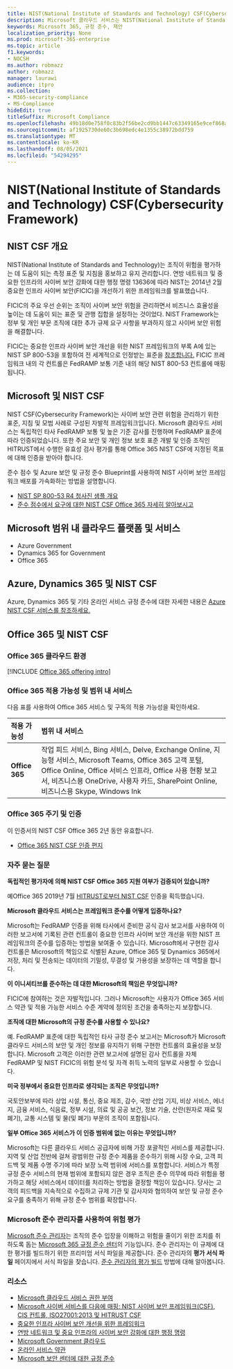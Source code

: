 ```yaml
---
title: NIST(National Institute of Standards and Technology) CSF(Cybersecurity Framework)
description: Microsoft 클라우드 서비스는 NIST(National Institute of Standards and Technology) CSF(Cybersecurity Framework)를 충족합니다.
keywords: Microsoft 365, 규정 준수, 제안
localization_priority: None
ms.prod: microsoft-365-enterprise
ms.topic: article
f1.keywords:
- NOCSH
ms.author: robmazz
author: robmazz
manager: laurawi
audience: itpro
ms.collection:
- M365-security-compliance
- MS-Compliance
hideEdit: true
titleSuffix: Microsoft Compliance
ms.openlocfilehash: 49b18d0e758f0c83b2f56be2cd9bb1447c63349165e9cef868adbcf17adeb7f0
ms.sourcegitcommit: af1925730de60c3b698edc4e1355c38972bdd759
ms.translationtype: MT
ms.contentlocale: ko-KR
ms.lasthandoff: 08/05/2021
ms.locfileid: "54294295"
---
```

# <a name="national-institute-of-standards-and-technology-nist-cybersecurity-framework-csf"></a>NIST(National Institute of Standards and Technology) CSF(Cybersecurity Framework)

## <a name="nist-csf-overview"></a>NIST CSF 개요

NIST(National Institute of Standards and Technology)는 조직이 위험을 평가하는 데 도움이 되는 측정 표준 및 지침을 홍보하고 유지 관리합니다. 연방 네트워크 및 중요한 인프라의 사이버 보안 강화에 대한 행정 명령 13636에 따라 NIST는 2014년 2월 중요한 인프라 사이버 보안(FICIC)을 개선하기 위한 프레임워크를 발표했습니다.

FICIC의 주요 우선 순위는 조직이 사이버 보안 위험을 관리하면서 비즈니스 효율성을 높이는 데 도움이 되는 표준 및 관행 집합을 설정하는 것이었다. NIST Framework는 정부 및 개인 부문 조직에 대한 추가 규제 요구 사항을 부과하지 않고 사이버 보안 위험을 해결합니다.

FICIC는 중요한 인프라 사이버 보안 개선을 위한 NIST 프레임워크의 부록 A에 있는 NIST SP 800-53을 포함하여 전 세계적으로 인정받는 표준을 [참조합니다.](https://www.nist.gov/publications/framework-improving-critical-infrastructure-cybersecurity-version-11) FICIC 프레임워크 내의 각 컨트롤은 FedRAMP 보통 기준 내의 해당 NIST 800-53 컨트롤에 매핑됩니다.

## <a name="microsoft-and-the-nist-csf"></a>Microsoft 및 NIST CSF

NIST CSF(Cybersecurity Framework)는 사이버 보안 관련 위험을 관리하기 위한 표준, 지침 및 모범 사례로 구성된 자발적 프레임워크입니다. Microsoft 클라우드 서비스는 독립적인 타사 FedRAMP 보통 및 높은 기준 감사를 진행하며 FedRAMP 표준에 따라 인증되었습니다. 또한 주요 보안 및 개인 정보 보호 표준 개발 및 인증 조직인 HITRUST에서 수행한 유효성 검사 평가를 통해 Office 365 NIST CSF에 지정된 목표에 대해 인증을 받아야 합니다.

준수 점수 및 Azure 보안 및 규정 준수 Blueprint를 사용하여 NIST 사이버 보안 프레임워크 배포를 가속화하는 방법을 설명합니다.

- [NIST SP 800-53 R4 청사진 샘플 개요](/azure/governance/blueprints/samples/nist-sp-800-53-rev4/)
- [준수 점수에서 요구에 대한 NIST CSF Office 365 자세히 알아보시고](https://techcommunity.microsoft.com/t5/Security-Privacy-and-Compliance/New-NIST-CSF-and-CSA-CCM-assessments-available-in-Compliance/ba-p/218554)

## <a name="microsoft-in-scope-cloud-platforms--services"></a>Microsoft 범위 내 클라우드 플랫폼 및 서비스

- Azure Government
- Dynamics 365 for Government
- Office 365

## <a name="azure-dynamics-365-and-nist-csf"></a>Azure, Dynamics 365 및 NIST CSF

Azure, Dynamics 365 및 기타 온라인 서비스 규정 준수에 대한 자세한 내용은 [Azure NIST CSF 서비스를 참조하세요.](/azure/compliance/offerings/offering-nist-csf)

## <a name="office-365-and-nist-csf"></a>Office 365 및 NIST CSF

### <a name="office-365-cloud-environments"></a>Office 365 클라우드 환경

[!INCLUDE [Office 365 offering intro](../includes/o365-offering-introduction.md)]

### <a name="office-365-applicability-and-in-scope-services"></a>Office 365 적용 가능성 및 범위 내 서비스

다음 표를 사용하여 Office 365 서비스 및 구독의 적용 가능성을 확인하세요.

| **적용 가능성** | **범위 내 서비스** |
|:------------------|:----------------------|
| **Office 365** | 작업 피드 서비스, Bing 서비스, Delve, Exchange Online, 지능형 서비스, Microsoft Teams, Office 365 고객 포털, Office Online, Office 서비스 인프라, Office 사용 현황 보고서, 비즈니스용 OneDrive, 사용자 카드, SharePoint Online, 비즈니스용 Skype, Windows Ink |

### <a name="office-365-audit-cycle-and-certification"></a>Office 365 주기 및 인증

이 인증서의 NIST CSF Office 365 2년 동안 유효합니다.

- [Office 365 NIST CSF 인증 편지](https://aka.ms/O365NISTCSFcertification)

### <a name="frequently-asked-questions"></a>자주 묻는 질문

**독립적인 평가자에 의해 NIST CSF Office 365 지원 여부가 검증되어 있습니까?**

예Office 365 2019년 7월 [HITRUST로부터 NIST CSF](https://servicetrust.microsoft.com/ViewPage/MSComplianceGuide?command=Download&downloadType=Document&downloadId=2a472d92-7c3b-47e0-9ae7-0f539da31f42&docTab=4ce99610-c9c0-11e7-8c2c-f908a777fa4d_GRC_Assessment_Reports) 인증을 획득했습니다.

**Microsoft 클라우드 서비스는 프레임워크 준수를 어떻게 입증하나요?**

Microsoft는 FedRAMP 인증을 위해 타사에서 준비한 공식 감사 보고서를 사용하여 이러한 보고서에 기록된 관련 컨트롤이 중요한 인프라 사이버 보안 개선을 위한 NIST 프레임워크의 준수를 입증하는 방법을 보여줄 수 있습니다. Microsoft에서 구현한 감사 컨트롤은 Microsoft의 책임으로 식별된 Azure, Office 365 및 Dynamics 365에서 저장, 처리 및 전송되는 데이터의 기밀성, 무결성 및 가용성을 보장하는 데 역할을 합니다.

**이 이니셔티브를 준수하는 데 대한 Microsoft의 책임은 무엇입니까?**

FICIC에 참여하는 것은 자발적입니다. 그러나 Microsoft는 사용자가 Office 365 서비스 약관 및 적용 가능한 서비스 수준 계약에 정의된 조건을 충족하는지 보장합니다.

**조직에 대한 Microsoft의 규정 준수를 사용할 수 있나요?**

예. FedRAMP 표준에 대한 독립적인 타사 규정 준수 보고서는 Microsoft가 Microsoft 클라우드 서비스의 보안 및 개인 정보를 유지하기 위해 구현한 컨트롤의 효율성을 보장합니다. Microsoft 고객은 이러한 관련 보고서에 설명된 감사 컨트롤을 자체 FedRAMP 및 NIST FICIC의 위험 분석 및 자격 취득 노력의 일부로 사용할 수 있습니다.

**미국 정부에서 중요한 인프라로 생각되는 조직은 무엇입니까?**

국토안보부에 따라 상업 시설, 통신, 중요 제조, 감수, 국방 산업 기지, 비상 서비스, 에너지, 금융 서비스, 식음료, 정부 시설, 의료 및 공공 보건, 정보 기술, 산란(원자로 재료 및 폐기), 교통 시스템 및 물(및 폐기) 부문의 조직이 포함됩니다. [](https://www.dhs.gov/critical-infrastructure-sectors)

**일부 Office 365 서비스가 이 인증 범위에 없는 이유는 무엇입니까?**

Microsoft는 다른 클라우드 서비스 공급자에 비해 가장 포괄적인 서비스를 제공합니다. 지역 및 산업 전반에 걸쳐 광범위한 규정 준수 제품을 준수하기 위해 시장 수요, 고객 피드백 및 제품 수명 주기에 따라 보장 노력 범위에 서비스를 포함합니다. 서비스가 특정 규정 준수 서비스의 현재 범위에 포함되지 않은 경우 조직은 준수 의무에 따라 위험을 평가하고 해당 서비스에서 데이터를 처리하는 방법을 결정할 책임이 있습니다. 당사는 고객의 피드백을 지속적으로 수집하고 규제 기관 및 감사자와 협의하여 보안 및 규정 준수 요구를 충족하기 위해 규정 준수 범위를 확장합니다.

### <a name="use-microsoft-compliance-manager-to-assess-your-risk"></a>Microsoft 준수 관리자를 사용하여 위험 평가

[Microsoft 준수 관리자](/microsoft-365/compliance/compliance-manager)는 조직의 준수 입장을 이해하고 위험을 줄이기 위한 조치를 취하도록 돕는 [Microsoft 365 규정 준수 센터](/microsoft-365/compliance/microsoft-365-compliance-center)의 기능입니다. 준수 관리자는 이 규제에 대한 평가를 빌드하기 위한 프리미엄 서식 파일을 제공합니다. 준수 관리자의 **평가 서식 파일** 페이지에서 서식 파일을 찾습니다. [준수 관리자의 평가 빌드](/microsoft-365/compliance/compliance-manager-assessments) 방법에 대해 알아봅니다.

### <a name="resources"></a>리소스

- [Microsoft 클라우드 서비스 권한 부여](https://marketplace.fedramp.gov/index.html#/products?status=Compliant&sort=productName)
- [Microsoft 사이버 서비스를 다음에 매핑: NIST 사이버 보안 프레임워크(CSF), CIS 컨트롤, ISO27001:2013 및 HITRUST CSF](https://go.microsoft.com/fwlink/p/?linkid=2074025)
- [중요한 인프라 사이버 보안 개선을 위한 프레임워크](https://www.nist.gov/publications/framework-improving-critical-infrastructure-cybersecurity-version-11)
- [연방 네트워크 및 중요 인프라의 사이버 보안 강화에 대한 행정 명령](https://www.whitehouse.gov/the-press-office/2017/05/11/presidential-executive-order-strengthening-cybersecurity-federal)
- [Microsoft Government 클라우드](https://go.microsoft.com/fwlink/p/?linkid=2087246)
- [온라인 서비스 약관](https://www.microsoftvolumelicensing.com/DocumentSearch.aspx?Mode=3&DocumentTypeId=31)
- [Microsoft 보안 센터에 대한 규정 준수](https://www.microsoft.com/trust-center/compliance/compliance-overview)
